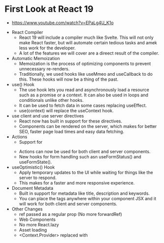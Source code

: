 # First Look at React 19

- <https://www.youtube.com/watch?v=EPaLg4U_K1o>

* React Compiler
  - React 19 will include a compiler much like Svelte. This will not only make React faster, but will automate certain tedious tasks and amek less work for the developer.
  - A lot of the features we will cover are a direect result of the compiler.
* Automatic Memoization
  - Memoization is the process of optimizing components to prevent unnecessary re-renders.
  - Traditionally, we used hooks like useMmeo and useCallback to do this. These hooks will now be a thing of the past.
* use() Hook
  - The use hook lets you read and asynchronously load a resource such as a promise or a context. It can also be used in loops and conditionals unlike other hooks.
  - It can be used to fetch data in some cases replacing useEffect.
  - use(context) will replace the useContext hook.
* use client and use server directives
  - React now has built in support for these directives.
  - Components can be rendered on the server, which makes for better SEO, faster page load times and easy data fetching.
* Actions
  - Support for <form action={formAction}>
  - Actions can now be used for both client and server components.
  - New hooks for form handling such asn useFormStatus() and useFormState().
* useOptimistic() Hook
  - Apply temporary updates to the UI while waiting for things like the server to respond.
  - This makes for a faster and more responsive experience.
* Document Metadata
  - Built in support for metadata like title, description and keywords.
  - You can place the tags anywhere within your component JSX and it will work for both client and server components.
* Other Changes
  - ref passed as a regular prop (No more forwardRef)
  - Web Components
  - No more React.lazy
  - Asset loading
  - <Context.Provider> replaced with <Context>
